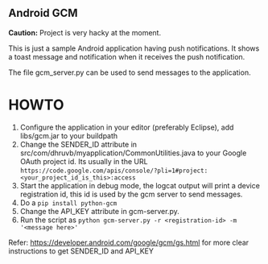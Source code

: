 Android GCM
-----------

**Caution:** Project is very hacky at the moment.

This is just a sample Android application having push notifications. It shows a toast message and notification when it receives the push notification.

The file gcm_server.py can be used to send messages to the application. 


HOWTO
=====

 1. Configure the application in your editor (preferably Eclipse), add libs/gcm.jar to your buildpath
 2. Change the SENDER_ID attribute in src/com/dhruvb/myapplication/CommonUtilities.java to your Google OAuth project id. Its usually in the URL `https://code.google.com/apis/console/?pli=1#project:<your_project_id_is_this>:access`
 3. Start the application in debug mode, the logcat output will print a device registration id, this id is used by the gcm server to send messages.
 4. Do a `pip install python-gcm`
 5. Change the API_KEY attribute in gcm-server.py.
 6. Run the script as `python gcm-server.py -r <registration-id> -m '<message here>'`

Refer: https://developer.android.com/google/gcm/gs.html for more clear instructions to get SENDER_ID and API_KEY

